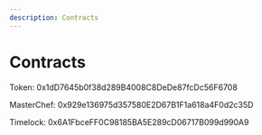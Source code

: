 ```yaml
---
description: Contracts
---
```


# Contracts

Token: 0x1dD7645b0f38d289B4008C8DeDe87fcDc56F6708

MasterChef: 0x929e136975d357580E2D67B1F1a618a4F0d2c35D

Timelock: 0x6A1FbceFF0C98185BA5E289cD06717B099d990A9

